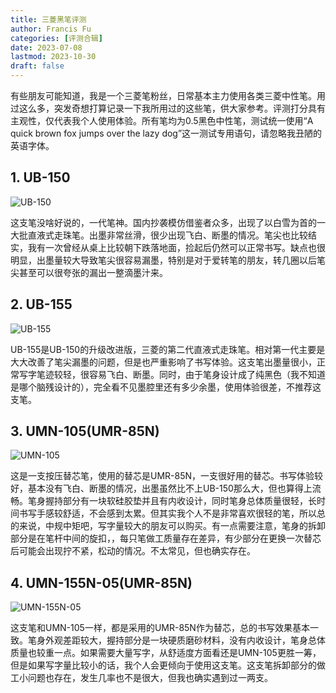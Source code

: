 ```yaml
---
title: 三菱黑笔评测
author: Francis Fu
categories: [评测合辑]
date: 2023-07-08
lastmod: 2023-10-30
draft: false
---
```


有些朋友可能知道，我是一个三菱笔粉丝，日常基本主力使用各类三菱中性笔。用过这么多，突发奇想打算记录一下我所用过的这些笔，供大家参考。评测打分具有主观性，仅代表我个人使用体验。所有笔均为0.5黑色中性笔，测试统一使用“A quick brown fox jumps over the lazy dog”这一测试专用语句，请忽略我丑陋的英语字体。

<!--more-->

## 1. UB-150

![UB-150](/images/评测合辑/三菱黑笔评测/UB-150.jpg)

这支笔没啥好说的，一代笔神。国内抄袭模仿借鉴者众多，出现了以白雪为首的一大批直液式走珠笔。出墨非常丝滑，很少出现飞白、断墨的情况。笔尖也比较结实，我有一次曾经从桌上比较朝下跌落地面，捡起后仍然可以正常书写。缺点也很明显，出墨量较大导致笔尖很容易漏墨，特别是对于爱转笔的朋友，转几圈以后笔尖甚至可以很夸张的漏出一整滴墨汁来。

## 2. UB-155

![UB-155](/images/评测合辑/三菱黑笔评测/UB-155.jpg)

UB-155是UB-150的升级改进版，三菱的第二代直液式走珠笔。相对第一代主要是大大改善了笔尖漏墨的问题，但是也严重影响了书写体验。这支笔出墨量很小，正常写字笔迹较轻，很容易飞白、断墨。同时，由于笔身设计成了纯黑色（我不知道是哪个脑残设计的），完全看不见墨腔里还有多少余墨，使用体验很差，不推荐这支笔。

## 3. UMN-105(UMR-85N)

![UMN-105](/images/评测合辑/三菱黑笔评测/UMN-105.jpg)

这是一支按压替芯笔，使用的替芯是UMR-85N，一支很好用的替芯。书写体验较好，基本没有飞白、断墨的情况，出墨虽然比不上UB-150那么大，但也算得上流畅。笔身握持部分有一块软硅胶垫并且有内收设计，同时笔身总体质量很轻，长时间书写手感较舒适，不会感到太累。但其实我个人不是非常喜欢很轻的笔，所以总的来说，中规中矩吧，写字量较大的朋友可以购买。有一点需要注意，笔身的拆卸部分是在笔杆中间的旋扣，，每只笔做工质量存在差异，有少部分在更换一次替芯后可能会出现拧不紧，松动的情况。不太常见，但也确实存在。

## 4. UMN-155N-05(UMR-85N)

![UMN-155N-05](/images/评测合辑/三菱黑笔评测/UMN-155N-05.jpg)

这支笔和UMN-105一样，都是采用的UMR-85N作为替芯，总的书写效果基本一致。笔身外观差距较大，握持部分是一块硬质磨砂材料，没有内收设计，笔身总体质量也较重一点。如果需要大量写字，从舒适度方面看还是UMN-105更胜一筹，但是如果写字量比较小的话，我个人会更倾向于使用这支笔。这支笔拆卸部分的做工小问题也存在，发生几率也不是很大，但我也确实遇到过一两支。


<!--
um100
um151
ub125
ub185S
ub205
uba188
umn152
umn188
umn207
umn307
umn S
umr85n
-->